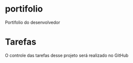 # portifolio
Portifolio do desenvolvedor
# Tarefas
O controle das tarefas desse projeto será realizado no GitHub
